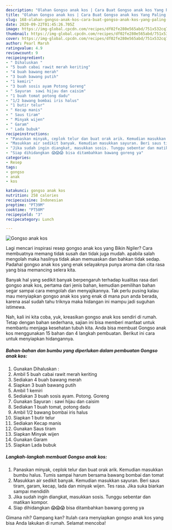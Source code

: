 ```yaml
---
description: "Olahan Gongso anak kos | Cara Buat Gongso anak kos Yang Paling Enak"
title: "Olahan Gongso anak kos | Cara Buat Gongso anak kos Yang Paling Enak"
slug: 168-olahan-gongso-anak-kos-cara-buat-gongso-anak-kos-yang-paling-enak
date: 2020-09-22T01:45:26.705Z
image: https://img-global.cpcdn.com/recipes/df02fe280e565abd/751x532cq70/gongso-anak-kos-foto-resep-utama.jpg
thumbnail: https://img-global.cpcdn.com/recipes/df02fe280e565abd/751x532cq70/gongso-anak-kos-foto-resep-utama.jpg
cover: https://img-global.cpcdn.com/recipes/df02fe280e565abd/751x532cq70/gongso-anak-kos-foto-resep-utama.jpg
author: Pearl Marsh
ratingvalue: 4.9
reviewcount: 9
recipeingredient:
- " Dihaluskan "
- "5 buah cabai rawit merah keriting"
- "4 buah bawang merah"
- "3 buah bawang putih"
- "1 kemiri"
- "3 buah sosis ayam Potong Goreng"
- " Sayuran  sawi hijau dan caisim"
- "1 buah tomat potong dadu"
- "1/2 bawang bombai iris halus"
- "1 butir telur"
- " Kecap manis"
- " Saus tiram"
- " Minyak wijen"
- " Garam"
- " Lada bubuk"
recipeinstructions:
- "Panaskan minyak, ceplok telur dan buat orak arik. Kemudian masukkan bumbu halus. Tumis sampai harum bersama bawang bombai dan tomat"
- "Masukkan air sedikit banyak. Kemudian masukkan sayuran. Beri saus tiram, garam, kecap, lada dan minyak wijen. Tes rasa. Jika suka biarkan sampai mendidih"
- "Jika sudah ingin diangkat, masukkan sosis. Tunggu sebentar dan matikan kompor."
- "Siap dihidangkan 😱😱😱 bisa ditambahkan bawang goreng ya"
categories:
- Resep
tags:
- gongso
- anak
- kos

katakunci: gongso anak kos 
nutrition: 258 calories
recipecuisine: Indonesian
preptime: "PT39M"
cooktime: "PT50M"
recipeyield: "3"
recipecategory: Lunch

---
```



![Gongso anak kos](https://img-global.cpcdn.com/recipes/df02fe280e565abd/751x532cq70/gongso-anak-kos-foto-resep-utama.jpg)

Lagi mencari inspirasi resep gongso anak kos yang Bikin Ngiler? Cara membuatnya memang tidak susah dan tidak juga mudah. apabila salah mengolah maka hasilnya tidak akan memuaskan dan bahkan tidak sedap. Padahal gongso anak kos yang enak selayaknya punya aroma dan cita rasa yang bisa memancing selera kita.



Banyak hal yang sedikit banyak berpengaruh terhadap kualitas rasa dari gongso anak kos, pertama dari jenis bahan, kemudian pemilihan bahan segar sampai cara mengolah dan menyajikannya. Tak perlu pusing kalau mau menyiapkan gongso anak kos yang enak di mana pun anda berada, karena asal sudah tahu triknya maka hidangan ini mampu jadi suguhan istimewa.


Nah, kali ini kita coba, yuk, kreasikan gongso anak kos sendiri di rumah. Tetap dengan bahan sederhana, sajian ini bisa memberi manfaat untuk membantu menjaga kesehatan tubuh kita. Anda bisa membuat Gongso anak kos menggunakan 15 bahan dan 4 langkah pembuatan. Berikut ini cara untuk menyiapkan hidangannya.

<!--inarticleads1-->

##### Bahan-bahan dan bumbu yang diperlukan dalam pembuatan Gongso anak kos:

1. Gunakan  Dihaluskan :
1. Ambil 5 buah cabai rawit merah keriting
1. Sediakan 4 buah bawang merah
1. Siapkan 3 buah bawang putih
1. Ambil 1 kemiri
1. Sediakan 3 buah sosis ayam. Potong. Goreng
1. Gunakan  Sayuran : sawi hijau dan caisim
1. Sediakan 1 buah tomat, potong dadu
1. Ambil 1/2 bawang bombai iris halus
1. Siapkan 1 butir telur
1. Sediakan  Kecap manis
1. Gunakan  Saus tiram
1. Siapkan  Minyak wijen
1. Gunakan  Garam
1. Siapkan  Lada bubuk




<!--inarticleads2-->

##### Langkah-langkah membuat Gongso anak kos:

1. Panaskan minyak, ceplok telur dan buat orak arik. Kemudian masukkan bumbu halus. Tumis sampai harum bersama bawang bombai dan tomat
1. Masukkan air sedikit banyak. Kemudian masukkan sayuran. Beri saus tiram, garam, kecap, lada dan minyak wijen. Tes rasa. Jika suka biarkan sampai mendidih
1. Jika sudah ingin diangkat, masukkan sosis. Tunggu sebentar dan matikan kompor.
1. Siap dihidangkan 😱😱😱 bisa ditambahkan bawang goreng ya




Gimana nih? Gampang kan? Itulah cara menyiapkan gongso anak kos yang bisa Anda lakukan di rumah. Selamat mencoba!
